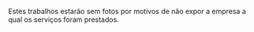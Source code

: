 Estes trabalhos estarão sem fotos por motivos de não expor a empresa a qual os serviços foram prestados.

